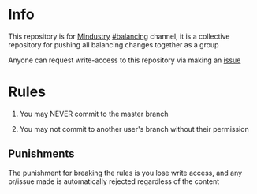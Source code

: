 # Info

This repository is for [Mindustry](https://github.com/Anuken/Mindustry) [#balancing](https://discord.com/channels/391020510269669376/813425645518061678) channel, it is a collective repository for pushing all balancing changes together as a group

Anyone can request write-access to this repository via making an [issue](https://github.com/JasonP01/Mindustry-Balancing/issues/new) 

# Rules

1. You may NEVER commit to the master branch

2. You may not commit to another user's branch without their permission

## Punishments

The punishment for breaking the rules is you lose write access, and any pr/issue made is automatically rejected regardless of the content
